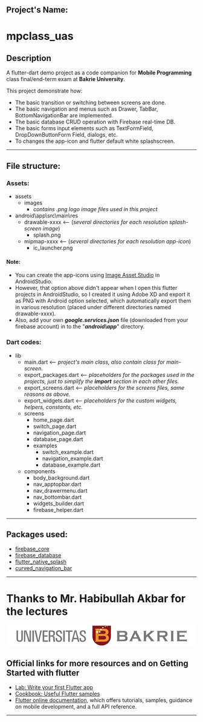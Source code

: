 ## **Project's Name:**
# mpclass_uas

## **Description**
A flutter-dart demo project as a code companion for **Mobile Programming** class final/end-term exam at **Bakrie University**.

This project demonstrate how:
- The basic transition or switching between screens are done.
- The basic navigation and menus such as Drawer, TabBar, BottomNavigationBar are implemented.
- The basic database CRUD operation with Firebase real-time DB.
- The basic forms input elements such as TextFormField, DropDownButtonForm Field, dialogs, etc.
- To changes the app-icon and flutter default white splashscreen.
---
## **File structure:**
### Assets:
  - assets
    - images
      - *contains .png logo image files used in this project*
  - android\app\src\main\res
    - drawable-xxxx    <-- (*several directories for each resolution splash-screen image*) 
      - splash.png
    - mipmap-xxxx    <-- (*several directories for each resolution app-icon*) 
      - ic_launcher.png
#### Note:  
- You can create the app-icons using [Image Asset Studio](https://developer.android.com/studio/write/image-asset-studio) in AndroidStudio.
- However, that option above didn't appear when I open this flutter projects in AndroidStudio, so I created it using Adobe XD and export it as PNG with Android option selected, which automatically export them in various resolution (placed under different directories named drawable-xxxx).
- Also, add your own ***google.services.json*** file (downloaded from your firebase account) in to the "***android\app***" directory. 

### Dart codes:
  - lib
    - main.dart    <-- *project's main class, also contain class for main-screen.*
    - export_packages.dart    <-- *placeholders for the packages used in the projects, just to simplify the **import** section in each other files.*
    - export_screens.dart     <-- *placeholders for the screens files, same reasons as above.*
    - export_widgets.dart     <-- *placeholders for the custom widgets, helpers, constants, etc.*
    - screens
      - home_page.dart
      - switch_page.dart
      - navigation_page.dart
      - database_page.dart
      - examples
        - switch_example.dart
        - navigation_example.dart
        - database_example.dart
    - components
      - body_background.dart
      - nav_apptopbar.dart
      - nav_drawermenu.dart
      - nav_bottombar.dart
      - widgets_builder.dart
      - firebase_helper.dart
---
## **Packages used:**
  - [firebase_core](https://pub.dev/packages/firebase_core)
  - [firebase_database](https://pub.dev/packages/firebase_database)
  - [flutter_native_splash](https://pub.dev/packages/flutter_native_splash)
  - [curved_navigation_bar](https://pub.dev/packages/curved_navigation_bar)
---
# Thanks to Mr. Habibullah Akbar for the lectures

![UB banner](assets/images/Logo_UB_Tengah.png)

## **Official links for more resources and on Getting Started with flutter**
- [Lab: Write your first Flutter app](https://flutter.dev/docs/get-started/codelab)
- [Cookbook: Useful Flutter samples](https://flutter.dev/docs/cookbook)
- [Flutter online documentation](https://flutter.dev/docs), which offers tutorials, samples, guidance on mobile development, and a full API reference.
---
